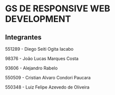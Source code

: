 # GS DE RESPONSIVE WEB DEVELOPMENT

## Integrantes

551289 - Diego Seiti Ogita Iacabo

98376 - João Lucas Marques Costa

93606 - Alejandro Rabelo

550509 - Cristian Alvaro Condori Paucara

550348 - Luiz Felipe Azevedo de Oliveira


